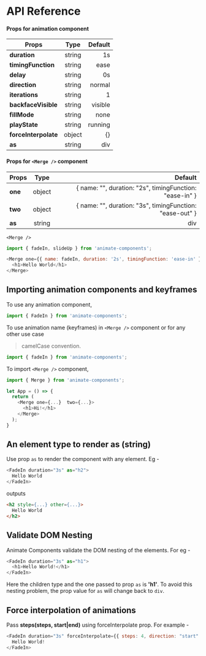 # API Reference

#### Props for animation component

| Props        | Type           | Default  |
| ------------- |:-------------:| -----:|
| **duration**      | string | 1s |
| **timingFunction**      | string      |   ease |
| **delay** | string      |    0s |
| **direction** | string      |    normal |
| **iterations** | string      |    1 |
| **backfaceVisible** | string      |    visible |
| **fillMode** | string      |    none |
| **playState** | string      |    running |
| **forceInterpolate** | object      |    {} |
| **as** | string      | div   |

#### Props for `<Merge />` component

| Props        | Type           | Default  |
| ------------- |:-------------:| -----:|
| **one**      | object | { name: "", duration: "2s", timingFunction: "ease-in" } |
| **two**      | object      |   { name: "", duration: "3s", timingFunction: "ease-out" } |
| **as** | string      |   div |

`<Merge />`

```javascript
import { fadeIn, slideUp } from 'animate-components';

<Merge one={{ name: fadeIn, duration: '2s', timingFunction: 'ease-in' }} two={{ name: slideUp, duration: '2s', timingFunction: 'ease-out' }}>
  <h1>Hello World</h1>
</Merge>
```

## Importing animation components and keyframes

To use any animation component,

```javascript
import { FadeIn } from 'animate-components';
```

To use animation name (keyframes) in `<Merge />` component or for any other use case
> camelCase convention.
```javascript
import { fadeIn } from 'animate-components';
```

To import `<Merge />` component,

``` javascript
import { Merge } from 'animate-components';

let App = () => {
  return (
    <Merge one={...}  two={...}>
      <h1>Hi!</h1>
    </Merge>
  );
}
```

## An element type to render as (string)

Use prop `as` to render the component with any element. Eg -

```javascript
<FadeIn duration="3s" as="h2">
  Hello World
</FadeIn>
```

outputs

```html
<h2 style={...} other={...}>
  Hello World
</h2>
```

## Validate DOM Nesting

Animate Components validate the DOM nesting of the elements. For eg -

```javascript
<FadeIn duration="3s" as="h1">
  <h1>Hello World!</h1>
</FadeIn>
```

Here the children type and the one passed to prop `as` is **'h1'**. To avoid this nesting problem, the prop value for `as` will change back to `div`.

## Force interpolation of animations
Pass **steps(steps, start|end)** using forceInterpolate prop. For example - 

```javascript
<FadeIn duration="3s" forceInterpolate={{ steps: 4, direction: "start" }} as="h1">
  Hello World! 
</FadeIn>
```
